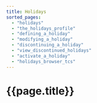 ```yaml
---
title: Holidays
sorted_pages:
  - "holidays"
  - "the_holidays_profile"
  - "defining_a_holiday"
  - "modifying_a_holiday"
  - "discontinuing_a_holiday"
  - "view_discontinued_holidays"
  - "activate_a_holiday"
  - "holidays_browser_tcs"
---
```

# {{page.title}}
